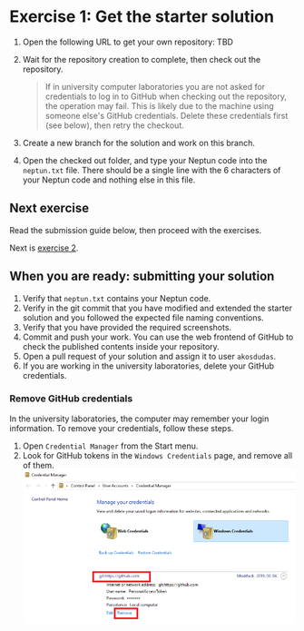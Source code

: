 # Exercise 1: Get the starter solution

1. Open the following URL to get your own repository: TBD

1. Wait for the repository creation to complete, then check out the repository.

   > If in university computer laboratories you are not asked for credentials to log in to GitHub when checking out the repository, the operation may fail. This is likely due to the machine using someone else's GitHub credentials. Delete these credentials first (see below), then retry the checkout.

1. Create a new branch for the solution and work on this branch.

1. Open the checked out folder, and type your Neptun code into the `neptun.txt` file. There should be a single line with the 6 characters of your Neptun code and nothing else in this file.

## Next exercise

Read the submission guide below, then proceed with the exercises.

Next is [exercise 2](exercise2.md).

## When you are ready: submitting your solution

1. Verify that `neptun.txt` contains your Neptun code.
1. Verify in the git commit that you have modified and extended the starter solution and you followed the expected file naming conventions.
1. Verify that you have provided the required screenshots.
1. Commit and push your work. You can use the web frontend of GitHub to check the published contents inside your repository.
1. Open a pull request of your solution and assign it to user `akosdudas`.
1. If you are working in the university laboratories, delete your GitHub credentials.

### Remove GitHub credentials

In the university laboratories, the computer may remember your login information. To remove your credentials, follow these steps.

1. Open `Credential Manager` from the Start menu.
1. Look for GitHub tokens in the `Windows Credentials` page, and remove all of them.
   ![Remove existing GitHub access token](images/git-credential-remove.png)
